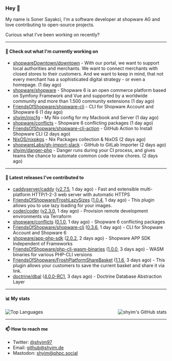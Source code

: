 ### Hey 👋

My name is Soner Sayakci, I'm a software developer at shopware AG and love contributing to open-source projects.

Curious what I've been working on recently?

---

#### 👷 Check out what I'm currently working on

- [shopwareDowntown/downtown](https://github.com/shopwareDowntown/downtown) - With our portal, we want to support local authorities and merchants. We want to connect merchants with closed stores to their customers. And we want to keep in mind, that not every merchant has a sophisticated digital strategy - or even a homepage. (1 day ago)
- [shopware/shopware](https://github.com/shopware/shopware) - Shopware 6 is an open commerce platform based on Symfony Framework and Vue and supported by a worldwide community and more than 1.500 community extensions (1 day ago)
- [FriendsOfShopware/shopware-cli](https://github.com/FriendsOfShopware/shopware-cli) - CLI for Shopware Account and Shopware 6 (1 day ago)
- [shyim/nixcfg](https://github.com/shyim/nixcfg) - My Nix config for my Macbook and Server (1 day ago)
- [shopware/conflicts](https://github.com/shopware/conflicts) - Shopware 6 conflicting packages (1 day ago)
- [FriendsOfShopware/shopware-cli-action](https://github.com/FriendsOfShopware/shopware-cli-action) - GitHub Action to Install Shopware CLI (2 days ago)
- [NixOS/nixpkgs](https://github.com/NixOS/nixpkgs) - Nix Packages collection &amp; NixOS (2 days ago)
- [shopwareLabs/gh-import-slack](https://github.com/shopwareLabs/gh-import-slack) - GitHub to GitLab Importer (2 days ago)
- [shyim/danger-php](https://github.com/shyim/danger-php) - Danger runs during your CI process, and gives teams the chance to automate common code review chores. (2 days ago)

---

#### 🔭 Latest releases I've contributed to

- [caddyserver/caddy](https://github.com/caddyserver/caddy) ([v2.7.5](https://github.com/caddyserver/caddy/releases/tag/v2.7.5), 1 day ago) - Fast and extensible multi-platform HTTP/1-2-3 web server with automatic HTTPS
- [FriendsOfShopware/FroshLazySizes](https://github.com/FriendsOfShopware/FroshLazySizes) ([1.0.4](https://github.com/FriendsOfShopware/FroshLazySizes/releases/tag/1.0.4), 1 day ago) - This plugin allows you to use lazy loading for your images.
- [coder/coder](https://github.com/coder/coder) ([v2.3.0](https://github.com/coder/coder/releases/tag/v2.3.0), 1 day ago) - Provision remote development environments via Terraform
- [shopware/conflicts](https://github.com/shopware/conflicts) ([0.1.0](https://github.com/shopware/conflicts/releases/tag/0.1.0), 1 day ago) - Shopware 6 conflicting packages
- [FriendsOfShopware/shopware-cli](https://github.com/FriendsOfShopware/shopware-cli) ([0.3.6](https://github.com/FriendsOfShopware/shopware-cli/releases/tag/0.3.6), 1 day ago) - CLI for Shopware Account and Shopware 6
- [shopware/app-php-sdk](https://github.com/shopware/app-php-sdk) ([2.0.2](https://github.com/shopware/app-php-sdk/releases/tag/2.0.2), 2 days ago) - Shopware APP SDK Independent of Frameworks
- [FriendsOfShopware/php-cli-wasm-binaries](https://github.com/FriendsOfShopware/php-cli-wasm-binaries) ([1.0.0](https://github.com/FriendsOfShopware/php-cli-wasm-binaries/releases/tag/1.0.0), 3 days ago) - WASM binaries for various PHP-CLI versions
- [FriendsOfShopware/FroshPlatformShareBasket](https://github.com/FriendsOfShopware/FroshPlatformShareBasket) ([1.1.6](https://github.com/FriendsOfShopware/FroshPlatformShareBasket/releases/tag/1.1.6), 3 days ago) - This plugin allows your customers to save the current basket and share it via link.
- [doctrine/dbal](https://github.com/doctrine/dbal) ([4.0.0-RC1](https://github.com/doctrine/dbal/releases/tag/4.0.0-RC1), 3 days ago) - Doctrine Database Abstraction Layer

---

#### 📊 My stats

<img align="right" alt="shyim's GitHub stats" src="https://github-readme-stats.vercel.app/api?username=shyim&count_private=1&show_icons=true&" />

![Top Languages](https://github-readme-stats.vercel.app/api/top-langs/?username=shyim)

---

#### 📫 How to reach me

- Twitter: [@shyim97](https://twitter.com/shyim97)
- Email: [github@shyim.de](mailto://github@shyim.de)
- Mastodon: <a rel="me" href="https://phpc.social/@shyim">shyim@phpc.social</a>
